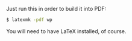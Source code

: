 Just run this in order to build it into PDF:

```bash
$ latexmk -pdf wp
```

You will need to have LaTeX installed, of course.
